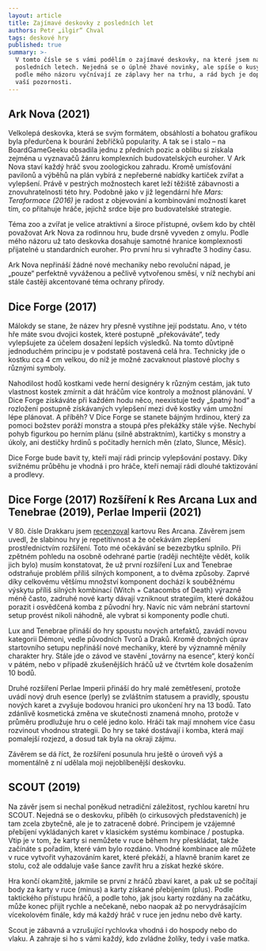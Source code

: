 ```yaml
---
layout: article
title: Zajímavé deskovky z posledních let
authors: Petr „ilgir“ Chval
tags: deskové hry
published: true
summary: >-
  V tomto čísle se s vámi podělím o zajímavé deskovky, na které jsem narazil v
  posledních letech. Nejedná se o úplně žhavé novinky, ale spíše o kusy, které
  podle mého názoru vyčnívají ze záplavy her na trhu, a rád bych je doporučil
  vaší pozornosti.
---
```

## Ark Nova (2021)

Velkolepá deskovka, která se svým formátem, obsáhlostí a bohatou grafikou byla předurčena k bourání žebříčků popularity. A tak se i stalo – na BoardGameGeeku obsadila jednu z předních pozic a oblibu si získala zejména u vyznavačů žánru komplexních budovatelských euroher. V Ark Nova staví každý hráč svou zoologickou zahradu. Kromě umísťování pavilonů a výběhů na plán vybírá z nepřeberné nabídky kartiček zvířat a vylepšení. Právě v pestrých možnostech karet leží těžiště zábavnosti a znovuhratelnosti této hry. Podobně jako v již legendární hře _Mars: Teraformace (2016)_ je radost z objevování a kombinování možností karet tím, co přitahuje hráče, jejichž srdce bije pro budovatelské strategie.

Téma zoo a zvířat je velice atraktivní a široce přístupné, ovšem kdo by chtěl považovat Ark Nova za rodinnou hru, bude drsně vyveden z omylu. Podle mého názoru už tato deskovka dosahuje samotné hranice komplexnosti přijatelné u standardních euroher. Pro první hru si vyhraďte 3 hodiny času.

Ark Nova nepřináší žádné nové mechaniky nebo revoluční nápad, je „pouze“ perfektně vyváženou a pečlivě vytvořenou směsí, v níž nechybí ani stále častěji akcentované téma ochrany přírody.

## Dice Forge (2017)

Málokdy se stane, že název hry přesně vystihne její podstatu. Ano, v této hře máte svou dvojici kostek, které postupně „překováváte“, tedy vylepšujete za účelem dosažení lepších výsledků. Na tomto důvtipně jednoduchém principu je v podstatě postavená celá hra. Technicky jde o kostku cca 4 cm velkou, do níž je možné zacvaknout plastové plochy s různými symboly.

Nahodilost hodů kostkami vede herní designéry k různým cestám, jak tuto vlastnost kostek zmírnit a dát hráčům více kontroly a možnost plánování. V Dice Forge získáváte při každém hodu něco, neexistuje tedy „špatný hod“ a rozložení postupně získávaných vylepšení mezi dvě kostky vám umožní lépe plánovat.
A příběh? V Dice Forge se stanete bájným hrdinou, který za pomoci božstev poráží monstra a stoupá přes překážky stále výše. Nechybí pohyb figurkou po herním plánu (silně abstraktním), kartičky s monstry a úkoly, ani destičky hrdinů s počitadly herních měn (zlato, Slunce, Měsíc).

Dice Forge bude bavit ty, kteří mají rádi princip vylepšování postavy. Díky svižnému průběhu je vhodná i pro hráče, kteří nemají rádi dlouhé taktizování a prodlevy.

## Dice Forge (2017) Rozšíření k Res Arcana Lux and Tenebrae (2019), Perlae Imperii (2021)

V 80. čísle Drakkaru jsem [recenzoval](https://drakkar.sk/80/recenze-deskovych-her.html) kartovu Res Arcana. Závěrem jsem uvedl, že slabinou hry je repetitivnost a že očekávám zlepšení prostřednictvím rozšíření. Toto mé očekávání se bezezbytku splnilo. Při zpětném pohledu na osobně odehrané partie (raději nechtějte vědět, kolik jich bylo) musím konstatovat, že už první rozšíření Lux and Tenebrae odstraňuje problém příliš silných komponent, a to dvěma způsoby. Zaprvé díky celkovému většímu množství komponent dochází k souběžnému výskytu příliš silných kombinací (Witch + Catacombs of Death) výrazně méně často, zadruhé nové karty dávají vzniknout strategiím, které dokážou porazit i osvědčená komba z původní hry. Navíc nic vám nebrání startovní setup provést nikoli náhodně, ale vybrat si komponenty podle chuti.

Lux and Tenebrae přináší do hry spoustu nových artefaktů, zavádí novou kategorii Démoni, vedle původních Tvorů a Draků. Kromě drobných úprav startovního setupu nepřináší nové mechaniky, které by významně měnily charakter hry. Stále jde o závod ve stavění „továrny na esence“, který končí v pátém, nebo v případě zkušenějších hráčů už ve čtvrtém kole dosažením 10 bodů.

Druhé rozšíření Perlae Imperii přináší do hry malé zemětřesení, protože uvádí nový druh esence (perly) se zvláštním statusem a pravidly, spoustu nových karet a zvyšuje bodovou hranici pro ukončení hry na 13 bodů. Tato zdánlivě kosmetická změna ve skutečnosti znamená mnoho, protože v průměru prodlužuje hru o celé jedno kolo. Hráči tak mají mnohem více času rozvinout vhodnou strategii. Do hry se také dostávají i komba, která mají pomalejší rozjezd, a dosud tak byla na okraji zájmu.

Závěrem se dá říct, že rozšíření posunula hru ještě o úroveň výš a momentálně z ní udělala moji nejoblíbenější deskovku.

## SCOUT (2019)

Na závěr jsem si nechal poněkud netradiční záležitost, rychlou karetní hru SCOUT. Nejedná se o deskovku, příběh (o cirkusových představeních) je tam zcela zbytečně, ale je to zatraceně dobré. Principem je vzájemné přebíjení vykládaných karet v klasickém systému kombinace / postupka. Vtip je v tom, že karty si nemůžete v ruce během hry přeskládat, takže začínáte s pořadím, které vám bylo rozdáno. Vhodné kombinace ale můžete v ruce vytvořit vyhazováním karet, které překáží, a hlavně braním karet ze stolu, což ale oddaluje vaše šance zavřít hru a získat hezké skóre.

Hra končí okamžitě, jakmile se první z hráčů zbaví karet, a pak už se počítají body za karty v ruce (minus) a karty získané přebíjením (plus). Podle taktického přístupu hráčů, a podle toho, jak jsou karty rozdány na začátku, může konec přijít rychle a nečekaně, nebo naopak až po nervydrásajícím vícekolovém finále, kdy má každý hráč v ruce jen jednu nebo dvě karty.

Scout je zábavná a vzrušující rychlovka vhodná i do hospody nebo do vlaku. A zahraje si ho s vámi každý, kdo zvládne žolíky, tedy i vaše matka.

